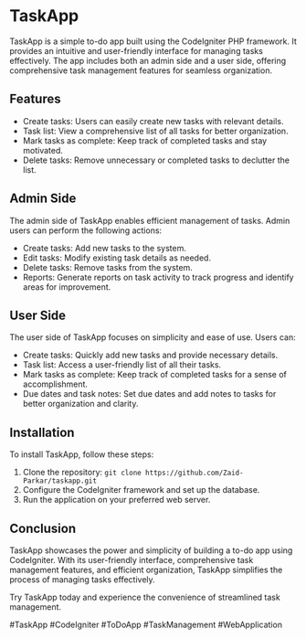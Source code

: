 # TaskApp

TaskApp is a simple to-do app built using the CodeIgniter PHP framework. It provides an intuitive and user-friendly interface for managing tasks effectively. The app includes both an admin side and a user side, offering comprehensive task management features for seamless organization.

## Features

- Create tasks: Users can easily create new tasks with relevant details.
- Task list: View a comprehensive list of all tasks for better organization.
- Mark tasks as complete: Keep track of completed tasks and stay motivated.
- Delete tasks: Remove unnecessary or completed tasks to declutter the list.

## Admin Side

The admin side of TaskApp enables efficient management of tasks. Admin users can perform the following actions:

- Create tasks: Add new tasks to the system.
- Edit tasks: Modify existing task details as needed.
- Delete tasks: Remove tasks from the system.
- Reports: Generate reports on task activity to track progress and identify areas for improvement.

## User Side

The user side of TaskApp focuses on simplicity and ease of use. Users can:

- Create tasks: Quickly add new tasks and provide necessary details.
- Task list: Access a user-friendly list of all their tasks.
- Mark tasks as complete: Keep track of completed tasks for a sense of accomplishment.
- Due dates and task notes: Set due dates and add notes to tasks for better organization and clarity.

## Installation

To install TaskApp, follow these steps:

1. Clone the repository: `git clone https://github.com/Zaid-Parkar/taskapp.git`
2. Configure the CodeIgniter framework and set up the database.
3. Run the application on your preferred web server.

## Conclusion

TaskApp showcases the power and simplicity of building a to-do app using CodeIgniter. With its user-friendly interface, comprehensive task management features, and efficient organization, TaskApp simplifies the process of managing tasks effectively.

Try TaskApp today and experience the convenience of streamlined task management.

#TaskApp #CodeIgniter #ToDoApp #TaskManagement #WebApplication
